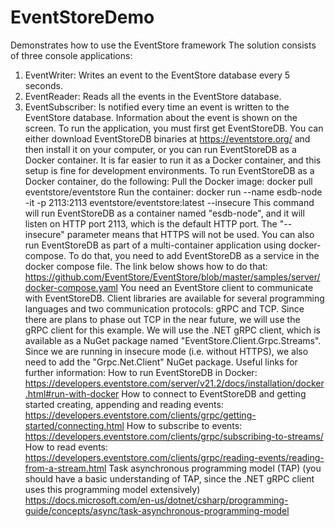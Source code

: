 # EventStoreDemo
Demonstrates how to use the EventStore framework
The solution consists of three console applications:
1. EventWriter: Writes an event to the EventStore database every 5 seconds.
2. EventReader: Reads all the events in the EventStore database.
3. EventSubscriber: Is notified every time an event is written to the EventStore database. Information about the event is shown on the screen.
To run the application, you must first get EventStoreDB. You can either download EventStoreDB binaries at https://eventstore.org/ and then install it on your computer, or you can run EventStoreDB as a Docker container. It is far easier to run it as a Docker container, and this setup is fine for development environments. To run EventStoreDB as a Docker container, do the following:
Pull the Docker image: docker pull eventstore/eventstore
Run the container: docker run --name esdb-node -it -p 2113:2113 eventstore/eventstore:latest --insecure
This command will run EventStoreDB as a container named "esdb-node", and it will listen on HTTP port 2113, which is the default HTTP port. The "--insecure" parameter means that HTTPS will not be used.
You can also run EventStoreDB as part of a multi-container application using docker-compose. To do that, you need to add EventStoreDB as a service in the docker compose file. The link below shows how to do that:
https://github.com/EventStore/EventStore/blob/master/samples/server/docker-compose.yaml
You need an EventStore client to communicate with EventStoreDB. Client libraries are available for several programming languages and two communication protocols: gRPC and TCP. Since there are plans to phase out TCP in the near future, we will use the gRPC client for this example.
We will use the .NET gRPC client, which is available as a NuGet package named "EventStore.Client.Grpc.Streams". Since we are running in insecure mode (i.e. without HTTPS), we also need to add the "Grpc.Net.Client" NuGet package.
Useful links for further information:
How to run EventStoreDB in Docker: https://developers.eventstore.com/server/v21.2/docs/installation/docker.html#run-with-docker
How to connect to EventStoreDB and getting started creating, appending and reading events: https://developers.eventstore.com/clients/grpc/getting-started/connecting.html
How to subscribe to events: https://developers.eventstore.com/clients/grpc/subscribing-to-streams/
How to read events: https://developers.eventstore.com/clients/grpc/reading-events/reading-from-a-stream.html
Task asynchronous programming model (TAP) (you should have a basic understanding of TAP, since the .NET gRPC client uses this programming model extensively) https://docs.microsoft.com/en-us/dotnet/csharp/programming-guide/concepts/async/task-asynchronous-programming-model


